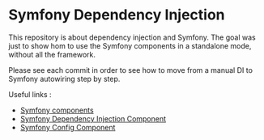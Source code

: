 # Symfony Dependency Injection

This repository is about dependency injection and Symfony. The goal was just to show hom to use the Symfony components in a standalone mode, without all the framework.

Please see each commit in order to see how to move from a manual DI to Symfony autowiring step by step.

Useful links : 
- [Symfony components](https://symfony.com/components)
- [Symfony Dependency Injection Component](https://symfony.com/components/DependencyInjection)
- [Symfony Config Component](https://symfony.com/components/Config)